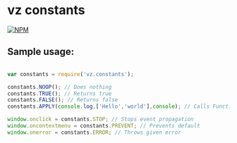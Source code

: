 # vz constants

[![NPM](https://nodei.co/npm/vz.constants.png?downloads=true)](https://nodei.co/npm/vz.constants/)

## Sample usage:

```javascript

var constants = require('vz.constants');

constants.NOOP(); // Does nothing
constants.TRUE(); // Returns true
constants.FALSE(); // Returns false
constants.APPLY(console.log,['Hello','world'],console); // Calls Function.apply with given arguments

window.onclick = constants.STOP; // Stops event propagation
window.oncontextmenu = constants.PREVENT; // Prevents default
window.onerror = constants.ERROR; // Throws given error

```

